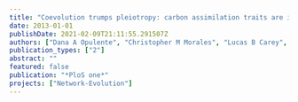 ```yaml
---
title: "Coevolution trumps pleiotropy: carbon assimilation traits are independent of metabolic network structure in budding yeast"
date: 2013-01-01
publishDate: 2021-02-09T21:11:55.291507Z
authors: ["Dana A Opulente", "Christopher M Morales", "Lucas B Carey", "Joshua S Rest"]
publication_types: ["2"]
abstract: ""
featured: false
publication: "*PloS one*"
projects: ["Network-Evolution"] 
---
```


